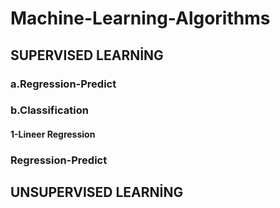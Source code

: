 # Machine-Learning-Algorithms
## SUPERVISED LEARNİNG
### a.Regression-Predict
### b.Classification
#### 1-Lineer Regression
### Regression-Predict

## UNSUPERVISED LEARNİNG

